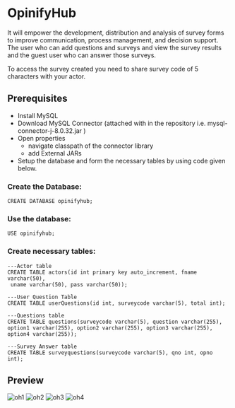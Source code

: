 # OpinifyHub
It will empower the development, distribution and analysis of survey forms to improve communication, process management, and decision support.
The user who can add questions and surveys and view the survey results and the guest user who can answer those surveys.

To access the survey created you need to share survey code of 5 characters with your actor.
## Prerequisites
- Install MySQL
- Download MySQL Connector (attached with in the repository i.e. mysql-connector-j-8.0.32.jar )
- Open properties 
  - navigate classpath of the connector library
  - add External JARs
- Setup the database and form the necessary tables by using code given below.

### Create the Database:
`CREATE DATABASE opinifyhub;`
### Use the database:
`USE opinifyhub;`
### Create necessary tables:

```
---Actor table
CREATE TABLE actors(id int primary key auto_increment, fname varchar(50),
 uname varchar(50), pass varchar(50));

---User Question Table
CREATE TABLE userQuestions(id int, surveycode varchar(5), total int);

---Questions table
CREATE TABLE questions(surveycode varchar(5), question varchar(255), 
option1 varchar(255), option2 varchar(255), option3 varchar(255), 
option4 varchar(255)); 

---Survey Answer table
CREATE TABLE surveyquestions(surveycode varchar(5), qno int, opno int);
```


## Preview

![oh1](https://github.com/Amar985/OpinifyHub/assets/84828275/d56e06ea-6dd7-4d63-9f09-3c92798ee8d9)
![oh2](https://github.com/Amar985/OpinifyHub/assets/84828275/0dd97c06-0c7a-4cf9-83cc-f922a287b06e)
![oh3](https://github.com/Amar985/OpinifyHub/assets/84828275/0309b47b-9c76-4ab9-8fdf-9082adcdd086)
![oh4](https://github.com/Amar985/OpinifyHub/assets/84828275/66bf08e2-fb3c-4aeb-9935-7801c6ace02f)
